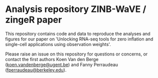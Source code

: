 # Analysis repository ZINB-WaVE / zingeR paper

This repository contains code and data to reproduce the analyses and figures for our paper on 'Unlocking RNA-seq tools for zero inflation and single-cell applications using observation weights'.
 
Please raise an issue on this repository for questions or concerns, or contact the first authors Koen Van den Berge (koen.vandenberge@ugent.be) and Fanny Perraudeau (fperraudeau@berkeley.edu).
